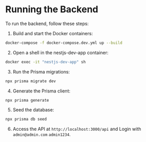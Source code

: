 # Running the Backend

To run the backend, follow these steps:

1. Build and start the Docker containers:

```bash
docker-compose -f docker-compose.dev.yml up --build
```

2. Open a shell in the nestjs-dev-app container:

```bash
docker exec -it "nestjs-dev-app" sh
```

3. Run the Prisma migrations:

```bash
npx prisma migrate dev
```

4. Generate the Prisma client:

```bash
npx prisma generate
```

5. Seed the database:

```bash
npx prisma db seed
```

6. Access the API at `http://localhost:3000/api`
and Login with `admin@admin.com` `admin1234`.
